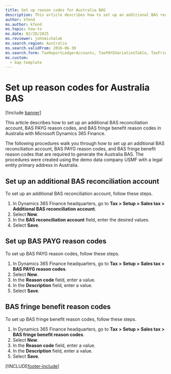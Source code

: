 ```yaml
---
title: Set up reason codes for Australia BAS
description: This article describes how to set up an additional BAS reconciliation account, BAS PAYG reason codes, and BAS fringe benefit reason codes in Australia with Microsoft Dynamics 365 Finance.
author: kfend
ms.author: kfend
ms.topic: how-to
ms.date: 02/28/2025
ms.reviewer: johnmichalak
ms.search.region: Australia
ms.search.validFrom: 2016-06-30
ms.search.form: TaxReportLedgerAccounts, TaxPAYGVariationTable, TaxFringeVariationTable
ms.custom: 
  - bap-template
---
```


# Set up reason codes for Australia BAS

[!include [banner](../../includes/banner.md)]

This article describes how to set up an additional BAS reconciliation account, BAS PAYG reason codes, and BAS fringe benefit reason codes in Australia with Microsoft Dynamics 365 Finance.

The following procedures walk you through how to set up an additional BAS reconciliation account, BAS PAYG reason codes, and BAS fringe benefit reason codes that are required to generate the Australia BAS. The procedures were created using the demo data company USMF with a legal entity primary address in Australia.

## Set up an additional BAS reconciliation account

To set up an additional BAS reconciliation account, follow these steps.

1. In Dynamics 365 Finance headquarters, go to **Tax \> Setup \> Sales tax \> Additional BAS reconciliation account**.
1. Select **New**.
1. In the **BAS reconciliation account** field, enter the desired values.
1. Select **Save**.

## Set up BAS PAYG reason codes

To set up BAS PAYG reason codes, follow these steps.

1. In Dynamics 365 Finance headquarters, go to **Tax \> Setup \> Sales tax \> BAS PAYG reason codes**.
1. Select **New**.
1. In the **Reason code** field, enter a value.
1. In the **Description** field, enter a value.
1. Select **Save**.

## BAS fringe benefit reason codes

To set up BAS fringe benefit reason codes, follow these steps.

1. In Dynamics 365 Finance headquarters, go to **Tax \> Setup \> Sales tax \> BAS fringe benefit reason codes**.
2. Select **New**.
3. In the **Reason code** field, enter a value.
4. In the **Description** field, enter a value.
5. Select **Save**.



[!INCLUDE[footer-include](../../../includes/footer-banner.md)]
